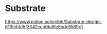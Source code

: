 Substrate
=========

<https://www.notion.so/srcbin/Substrate-design-616feb1d5f3042ccb0bd9e8ede6589c1>
